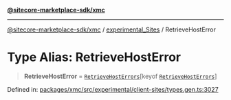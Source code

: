 [**@sitecore-marketplace-sdk/xmc**](../../../../README.md)

***

[@sitecore-marketplace-sdk/xmc](../../../../README.md) / [experimental\_Sites](../README.md) / RetrieveHostError

# Type Alias: RetrieveHostError

> **RetrieveHostError** = [`RetrieveHostErrors`](RetrieveHostErrors.md)\[keyof [`RetrieveHostErrors`](RetrieveHostErrors.md)\]

Defined in: [packages/xmc/src/experimental/client-sites/types.gen.ts:3027](https://github.com/Sitecore/marketplace-sdk/blob/main/packages/xmc/src/experimental/client-sites/types.gen.ts#L3027)
